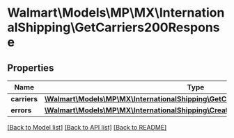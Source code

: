 # Walmart\Models\MP\MX\InternationalShipping\GetCarriers200Response

## Properties

Name | Type | Description | Notes
------------ | ------------- | ------------- | -------------
**carriers** | [**\Walmart\Models\MP\MX\InternationalShipping\GetCarriers200ResponseCarriersInner[]**](GetCarriers200ResponseCarriersInner.md) | carriers | [optional]
**errors** | [**\Walmart\Models\MP\MX\InternationalShipping\CreateLabel200ResponseErrorsInner[]**](CreateLabel200ResponseErrorsInner.md) | errors | [optional]


[[Back to Model list]](./) [[Back to API list]](../../../../../README.md#supported-apis) [[Back to README]](../../../../../README.md)
